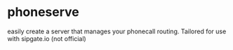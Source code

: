 # phoneserve
easily create a server that manages your phonecall routing. Tailored for use with sipgate.io (not official)
